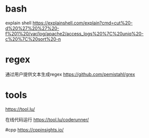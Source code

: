 # bash
explain shell
https://explainshell.com/explain?cmd=cut%20-d%20%27%20%27%20-f%201%20/var/log/apache2/access_logs%20%7C%20uniq%20-c%20%7C%20sort%20-n

# regex
通过用户提供文本生成regex
https://github.com/pemistahl/grex

# tools
https://tool.lu/

在线代码运行
https://tool.lu/coderunner/

#cpp
https://cppinsights.io/
